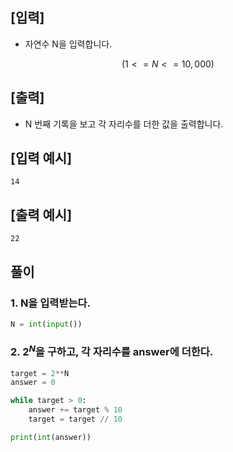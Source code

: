 ## [입력]
- 자연수 N을 입력합니다.
```math
(1 <= N <= 10,000)
```
## [출력]
- N 번째 기록을 보고 각 자리수를 더한 값을 출력합니다.

## [입력 예시]
```
14
```
## [출력 예시]
```
22
```

## 풀이

### 1. N을 입력받는다.
``` python
N = int(input())
```

### 2. $`2^N`$을 구하고, 각 자리수를 answer에 더한다.

``` python
target = 2**N
answer = 0

while target > 0:
    answer += target % 10
    target = target // 10

print(int(answer))
```